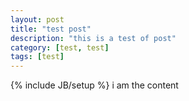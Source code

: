 ```yaml
---
layout: post
title: "test post"
description: "this is a test of post"
category: [test, test]
tags: [test]
---
```

{% include JB/setup %}
i am the content